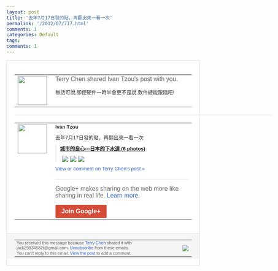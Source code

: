 ```yaml
---
layout: post
title: '去年7月17日發的貼，再翻出來一看一次'
permalink: '/2012/07/717.html'
comments: 1
categories: Default
tags: 
comments: 1
---
```

<div style="border:solid 1px #dfdfdf;color:#686868;font:13px Arial"><div style="background-color:#fff;padding:20px;"><table cellpadding="0" cellspacing="0"><tr><td style="padding-right:15px;vertical-align:top"><a href="https://plus.google.com/_/notifications/emlink?emrecipient=110200756825219614165&amp;emid=CJDiwsn1rrECFUqdNAodIGIAAA&amp;path=%2F108643996575278738906&amp;dt=1343016294991&amp;uob=8"><img height="75" src="https://lh3.googleusercontent.com/-KKRGTyJ5Bl0/AAAAAAAAAAI/AAAAAAAAEEY/jllxqER5dCk/s75-c-k-a/photo.jpg" style="border:solid 1px #cccccc;" width="75"/></a></td><td style="width:578px;color:#333;font:13px Arial;vertical-align:top;"><div style="color:#686868;font:16px Arial;;padding-bottom:15px">Terry Chen shared Ivan Tzou's post with you.</div><div style="padding-bottom:10px">無話可說,即便硬件一時半會更不是說,軟件<wbr/>總能跟隨吧!</div></td></tr></table><div style="margin:20px 0;border-bottom:solid 1px #dfdfdf;width:670px;"></div><table cellpadding="0" cellspacing="0"><tr><td style="padding-right:15px;vertical-align:top"><a href="https://plus.google.com/_/notifications/emlink?emrecipient=110200756825219614165&amp;emid=CJDiwsn1rrECFUqdNAodIGIAAA&amp;path=%2F108897315027307577273&amp;dt=1343016294991&amp;uob=8"><img height="75" src="https://lh5.googleusercontent.com/-iMIMX7sPUH4/AAAAAAAAAAI/AAAAAAAACRU/XriVU3D08_k/s75-c-k-a/photo.jpg" style="border:solid 1px #cccccc;" width="75"/></a></td><td style="width:578px;color:#333;font:13px Arial;vertical-align:top;"><div style="font-weight:bold;padding-bottom:10px">Ivan Tzou</div><div style="padding-bottom:10px">去年7月17日發的貼，再翻出來一看一次</div><div style="margin-bottom:10px;padding-left:10px; border-left:2px solid #EAEAEA"><span style="margin-right:5px"><a href="https://plus.google.com/photos/108897315027307577273/albums/5630300909631543169" style="zSoyz"><span style="font-weight:bold">城市的良心---日本的下水道 (6 photos)</span></a><div style="padding-bottom:10px"></div></span><span style="margin-right:5px"><a href="https://plus.google.com/_/notifications/emlink?emrecipient=110200756825219614165&amp;emid=CJDiwsn1rrECFUqdNAodIGIAAA&amp;path=%2F108643996575278738906%2Fposts%2FSCPAdsW7XBS%3Fgpinv%3DAMIXal989WmoaRKB-zyFxJnlmFK_SihS-y0ohDDB3pjne9REL-hU_uX4mqvRBG-9acHCYlA4QACm8LX3HPecDCdgcbGHPzmfhJlS6BBHWrXmdAw5JjdfGe8&amp;dt=1343016294991&amp;uob=8" style="zSoyz;"><img border="0" src="https://lh3.googleusercontent.com/-w-EMfl4b5eo/TiLY2D8UPxI/AAAAAAAAAvg/BzGFa8O0WSY/w160/3.jpg" style="max-height:200px;max-width:275px"/></a></span><span style="margin-right:5px"><a href="https://plus.google.com/_/notifications/emlink?emrecipient=110200756825219614165&amp;emid=CJDiwsn1rrECFUqdNAodIGIAAA&amp;path=%2F108643996575278738906%2Fposts%2FSCPAdsW7XBS%3Fgpinv%3DAMIXal989WmoaRKB-zyFxJnlmFK_SihS-y0ohDDB3pjne9REL-hU_uX4mqvRBG-9acHCYlA4QACm8LX3HPecDCdgcbGHPzmfhJlS6BBHWrXmdAw5JjdfGe8&amp;dt=1343016294991&amp;uob=8" style="zSoyz;"><img border="0" src="https://lh5.googleusercontent.com/-gzBPgz995eM/TiLY4L2CvNI/AAAAAAAAAvk/aqdEp8rywnY/w160/5.jpg" style="max-height:200px;max-width:275px"/></a></span><span style="margin-right:5px"><a href="https://plus.google.com/_/notifications/emlink?emrecipient=110200756825219614165&amp;emid=CJDiwsn1rrECFUqdNAodIGIAAA&amp;path=%2F108643996575278738906%2Fposts%2FSCPAdsW7XBS%3Fgpinv%3DAMIXal989WmoaRKB-zyFxJnlmFK_SihS-y0ohDDB3pjne9REL-hU_uX4mqvRBG-9acHCYlA4QACm8LX3HPecDCdgcbGHPzmfhJlS6BBHWrXmdAw5JjdfGe8&amp;dt=1343016294991&amp;uob=8" style="zSoyz;"><img border="0" src="https://lh5.googleusercontent.com/-Z-ik3ow0CfE/TiLY7bSJPeI/AAAAAAAAAvo/rFvZRpjxupU/w160/4.jpg" style="max-height:200px;max-width:275px"/></a></span></div><a href="https://plus.google.com/_/notifications/emlink?emrecipient=110200756825219614165&amp;emid=CJDiwsn1rrECFUqdNAodIGIAAA&amp;path=%2F108643996575278738906%2Fposts%2FSCPAdsW7XBS%3Fgpinv%3DAMIXal989WmoaRKB-zyFxJnlmFK_SihS-y0ohDDB3pjne9REL-hU_uX4mqvRBG-9acHCYlA4QACm8LX3HPecDCdgcbGHPzmfhJlS6BBHWrXmdAw5JjdfGe8&amp;dt=1343016294991&amp;uob=8" style="color:#3366CC;text-decoration:none;">View or comment on Terry Chen's post »</a><div style="margin-top:20px;border-top:solid 1px #dfdfdf"><div style="padding:15px 0;color:#686868;font:16px Arial;">Google+ makes sharing on the web more like sharing in real life. <a href="http://www.google.com/+/learnmore/" style="color:#3366CC;text-decoration:none;">Learn more</a>.</div><a href="https://plus.google.com/_/notifications/emlink?emrecipient=110200756825219614165&amp;emid=CJDiwsn1rrECFUqdNAodIGIAAA&amp;path=%2F%3Fgpinv%3DAMIXal989WmoaRKB-zyFxJnlmFK_SihS-y0ohDDB3pjne9REL-hU_uX4mqvRBG-9acHCYlA4QACm8LX3HPecDCdgcbGHPzmfhJlS6BBHWrXmdAw5JjdfGe8&amp;dt=1343016294991&amp;uob=8" style="display:inline-block;padding:7px 15px;background-color:#d44b38; color:#fff;font-size:16px; font-weight:bold;border-radius:2px;-webkit-border-radius:2px; -moz-border-radius:2px;border:solid 1px #c43b28; white-space:nowrap;text-decoration:none">Join Google+</a></div></td></tr></table></div><div style="border-top:solid 1px #dfdfdf;padding:0 20px; background-color:#f5f5f5"><table cellpadding="0" cellspacing="0" style="height:50px"><tbody><tr><td style="vertical-align:middle;width:100%; color:#636363;font:11px Arial; line-height:120%">You received this message because <a href="https://plus.google.com/_/notifications/emlink?emrecipient=110200756825219614165&amp;emid=CJDiwsn1rrECFUqdNAodIGIAAA&amp;path=%2F108643996575278738906%3Fgpinv%3DAMIXal989WmoaRKB-zyFxJnlmFK_SihS-y0ohDDB3pjne9REL-hU_uX4mqvRBG-9acHCYlA4QACm8LX3HPecDCdgcbGHPzmfhJlS6BBHWrXmdAw5JjdfGe8&amp;dt=1343016294991&amp;uob=8" style="color:#3366CC;text-decoration:none;">Terry Chen</a> shared it with jack29834582t@gmail.com. <a href="https://plus.google.com/_/notifications/emlink?emrecipient=110200756825219614165&amp;emid=CJDiwsn1rrECFUqdNAodIGIAAA&amp;path=%2F_%2Fnonplus%2Femailsettings%3Fgpinv%3DAMIXal989WmoaRKB-zyFxJnlmFK_SihS-y0ohDDB3pjne9REL-hU_uX4mqvRBG-9acHCYlA4QACm8LX3HPecDCdgcbGHPzmfhJlS6BBHWrXmdAw5JjdfGe8%26est%3DADH5u8VqC6dSd5xMnT_lKyr8eQJwpiES-T_FGP6WF5Q9t8bS8c7bnFc4kDvAAkcPTeH2u460-FBPnoRMM0i5s4HFgGANz5Btmz7HZaQXyHVQVWtxYU9jBIxvwoE7d5WKljYNw9mq5iWw3Dd-keDj1251KGqki4nTkg&amp;dt=1343016294991&amp;uob=8" style="color:#3366CC;text-decoration:none;">Unsubscribe</a> from these emails.<br/>You can't reply to this email. <a href="https://plus.google.com/_/notifications/emlink?emrecipient=110200756825219614165&amp;emid=CJDiwsn1rrECFUqdNAodIGIAAA&amp;path=%2F108643996575278738906%2Fposts%2FSCPAdsW7XBS%3Fgpinv%3DAMIXal989WmoaRKB-zyFxJnlmFK_SihS-y0ohDDB3pjne9REL-hU_uX4mqvRBG-9acHCYlA4QACm8LX3HPecDCdgcbGHPzmfhJlS6BBHWrXmdAw5JjdfGe8&amp;dt=1343016294991&amp;uob=8" style="color:#3366CC;text-decoration:none;">View the post</a> to add a comment.<br/></td><td><img src="https://ssl.gstatic.com/s2/oz/images/notifications/logo/google-plus-6617a72bb36cc548861652780c9e6ff1.png"/></td></tr></tbody></table></div></div>